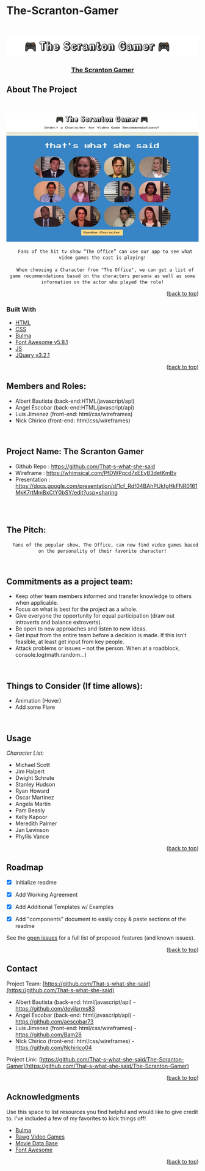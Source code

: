 # The-Scranton-Gamer

<div id="top"></div>

<!-- PROJECT LOGO -->
<br />
<div align="center">
  
  ![Title](./assets/images/Screen%20Shot%202022-07-27%20at%202.03.22%20PM%20(2).jpg)

  <h3 align="center"><a href="https://that-s-what-she-said.github.io/The-Scranton-Gamer/">The Scranton Gamer</a></h3>

  
</div>

<!-- ABOUT THE PROJECT -->
## About The Project
<br>

<div align="center">

![landing](./assets/images/landing%20page.jpg)

      Fans of the hit tv show “The Office” can use our app to see what video games the cast is playing!

      When choosing a Character from "The Office", we can get a list of game recommendations based on the characters persona as well as some information on the actor who played the role!

</div>

<p align="right">(<a href="#top">back to top</a>)</p>



### Built With

<!-- This section should list any major frameworks/libraries used to bootstrap your project. Leave any add-ons/plugins for the acknowledgements section. Here are a few examples. -->

* [HTML](https://en.wikipedia.org/wiki/HTML)
* [CSS](https://en.wikipedia.org/wiki/CSS)
* [Bulma](https://bulma.io/)
* [Font Awesome v5.8.1](https://fontawesome.com/)
* [JS](https://www.javascript.com/)
* [JQuery v3.2.1](https://jquery.com/)

<p align="right">(<a href="#top">back to top</a>)</p>



<!-- GETTING STARTED -->

## Members and Roles:

* Albert Bautista (back-end:HTML/javascript/api)
* Angel Escobar (back-end:HTML/javascript/api)
* Luis Jimenez (front-end: html/css/wireframes)
* Nick Chirico (front-end: html/css/wireframes)

<br>

## Project Name: The Scranton Gamer
* Github Repo : https://github.com/That-s-what-she-said 
* Wireframe : https://whimsical.com/PfDWPqcd7xEEyB3detKmBv 
* Presentation : https://docs.google.com/presentation/d/1cf_Rdf04BAhPUkfgHkFNR0161MkK7rtMniBxCtY0bSY/edit?usp=sharing

<br>
<br>

## The Pitch:

<div align="center">

      Fans of the popular show, The Office, can now find video games based on the personality of their favorite character!

</div>

<br>

## Commitments as a project team:

  * Keep other team members informed and transfer knowledge to others when applicable.
  * Focus on what is best for the project as a whole.
  * Give everyone the opportunity for equal participation (draw out introverts and balance extroverts).
  * Be open to new approaches and listen to new ideas.
  * Get input from the entire team before a decision is made. If this isn’t feasible, at least get input from key people.
  * Attack problems or issues – not the person. When at a roadblock, console.log(math.random…)

<br>

## Things to Consider (If time allows):

 * Animation (Hover)
 * Add some Flare

 <br>

<!-- USAGE EXAMPLES -->
## Usage

*Character List:*

* Michael Scott
* Jim Halpert
* Dwight Schrute
* Stanley Hudson
* Ryan Howard
* Oscar Martinez
* Angela Martin
* Pam Beasly
* Kelly Kapoor
* Meredith Palmer
* Jan Levinson
* Phyllis Vance

<!-- _For more examples, please refer to the [Documentation](https://example.com)_ -->

<p align="right">(<a href="#top">back to top</a>)</p>



<!-- ROADMAP -->
## Roadmap

- [x] Initialize readme
- [x] Add Working Agreement
- [x] Add Additional Templates w/ Examples
- [x] Add "components" document to easily copy & paste sections of the readme


See the [open issues](https://github.com/That-s-what-she-said/The-Scranton-Gamer/issues) for a full list of proposed features (and known issues).

<p align="right">(<a href="#top">back to top</a>)</p>



## Contact

Project Team: [https://github.com/That-s-what-she-said](https://github.com/That-s-what-she-said)
* Albert Bautista (back-end: html/javascript/api) - https://github.com/devilarms83
* Angel Escobar (back-end: html/javascript/api) - https://github.com/aescobar73 
* Luis Jimenez (front-end: html/css/wireframes) - https://github.com/Bam28 
* Nick Chirico (front-end: html/css/wireframes) -  https://github.com/Nchirico04 

Project Link: [https://github.com/That-s-what-she-said/The-Scranton-Gamer](https://github.com/That-s-what-she-said/The-Scranton-Gamer)

<p align="right">(<a href="#top">back to top</a>)</p>



<!-- ACKNOWLEDGMENTS -->
## Acknowledgments

Use this space to list resources you find helpful and would like to give credit to. I've included a few of my favorites to kick things off!

* [Bulma](https://bulma.io/)
* [Rawg Video Games](https://api.rawg.io/docs/)
* [Movie Data Base](https://www.themoviedb.org/tv/2316-the-office)
* [Font Awesome](https://fontawesome.com)

<p align="right">(<a href="#top">back to top</a>)</p>

